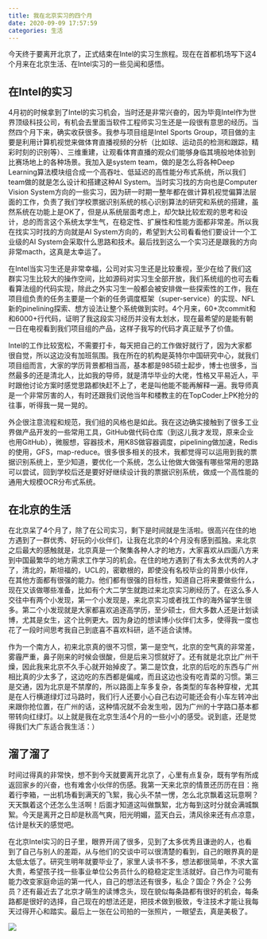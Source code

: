 ```yaml
---
title: 我在北京实习的四个月
date: 2020-09-09 17:57:59
categories: 生活
---
```


今天终于要离开北京了，正式结束在Intel的实习生旅程。现在在首都机场写下这4个月来在北京生活、在Intel实习的一些见闻和感悟。


## 在Intel的实习
4月初的时候拿到了Intel的实习机会，当时还是非常兴奋的，因为毕竟Intel作为世界顶级科技公司，有机会去里面当软件工程师实习生还是一段很有意思的经历。当然四个月下来，确实收获很多。我参与项目组是Intel Sports Group，项目做的主要是利用计算机视觉来做体育直播视频的分析（比如球、运动员的检测和跟踪，精彩时刻的识别等）、三维重建，让观看体育直播的观众们能够身临其境般地体验到比赛场地上的各种场景。我加入是system team，做的是怎么将各种Deep Learning算法模块组合成一个高吞吐、低延迟的高性能分布式系统，所以我们team做的就是怎么设计和搭建这种AI System。当时实习找的方向也是Computer Vision System方向的一些实习，因为研一时期一整年都在做计算机视觉偏算法层面的工作，负责了我们学校票据识别系统的核心识别算法的研究和系统的搭建，虽然系统在功能上是OK了，但是从系统层面考虑上，却欠缺比较宏观的思考和设计，总的而言这个系统太学生气，在稳定性、扩展性和性能方面都非常差。所以我在找实习时找的方向就是AI System方向的，希望到大公司看看他们要设计一个工业级的AI System会采取什么思路和技术。最后找到这么一个实习还是跟我的方向非常macth，这真是太幸运了。


在Intel当实习生还是非常幸福，公司对实习生还是比较重视，至少在给了我们这群实习生比较大的操作空间，比如源码对实习生全部开放，我们系统组的也可去看看算法组的代码实现，除此之外实习生一般都会被安排做一些探索性的工作，我在项目组负责的任务主要是一个新的任务调度框架（super-service）的实现、NFL新的pinelining探索、想方设法让整个系统做到实时。4个月来，60+次commit和和6000+行代码，证明了我这段实习经历并没有太划水，现在最希望的是能有朝一日在电视看到我们项目组的产品，这样子我写的代码才真正赋予了价值。

Intel的工作比较宽松，不需要打卡，每天把自己的工作做好就行了，因为大家都很自觉，所以这边没有加班氛围。我在所在的机构是英特尔中国研究中心，就我们项目组而言，大家的学历背景都相当高，基本都是985硕士起步，博士也很多，当然最多的还是清北人，比如我的导师，就是清华毕业的大佬，性格又平易近人，平时跟他讨论方案时感觉思路都快赶不上了，老是叫他能不能再解释一遍。我导师真是一个非常厉害的人，有时还跟我们说他当年和楼教主的在TopCoder上PK抢分的往事，听得我一晃一晃的。

外企很注意流程和规范，我们组的风格也是如此。我在这边确实接触到了很多工业界做产品开发的一些常用工具，GitHub做代码仓库（到这儿我才发现，原来企业也用GitHub），微服想，容器技术，用K8S做容器调度，pipelining做加速，Redis的使用，GFS，map-reduce。很多很多相关的技术，我都觉得可以运用到我的票据识别系统上，至少知道，要优化一个系统，怎么让他做大做强有哪些常用的思路可以尝试，回到学校后还是要好好继续设计我的票据识别系统，做成一个高性能的通用大规模OCR分布式系统。



## 在北京的生活
在北京呆了4个月了，除了在公司实习，剩下是时间就是生活啦。很高兴在住的地方遇到了一群优秀、好玩的小伙伴们，让我在北京的4个月没有感到孤独。来北京之后最大的感触就是，北京真是一个聚集各种人才的地方，大家喜欢从四面八方来到中国最繁华的地方需求工作学习的机会。在住的地方遇到了有太多太优秀的人才了，清北的，斯坦福的，UCL的，密歇根的，即使没有名校毕业的背景小伙伴，在其他方面都有很强的能力。他们都有很强的目标性，知道自己将来要做些什么，现在又该做哪些准备，比如有个大二学生就跑过来北京实习刷经历了。在这么多人交往中有两个小发现，第一个小发现是，来北京实习或者找工作的海外留学生很多。第二个小发现就是大家都喜欢追逐高学历，至少硕士，但大多数人还是计划读博，尤其是女生，这个比例更大。因为身边的想读博小伙伴们太多，使得我一度也花了一段时间思考我自己到底喜不喜欢科研，适不适合读博。

作为一个南方人，初来北京真的很不习惯，第一是空气，北京的空气真的非常差，雾霾严重，鼻子刚来的时候会很酸，但是后来习惯就好了。还有就是北京比广州干燥，因此我来北京不久手心就开始掉皮了。第二是饮食，北京的后吃的东西与广州相比真的少太多了，这边吃的东西都是偏咸，而且这边也没有吃青菜的习惯。第三是交通，因为北京是不禁摩的，所以路面上车多复杂，各类型的车各种穿梭，尤其是在人行横道绿灯过马路时，我们行人还要小心自己右边可能还会有小车左转冲出来跟你抢位置，在广州的话，这种情况就不会发生啦，因为广州的十字路口基本都带转向红绿灯。以上就是我在北京生活4个月的一些小小的感受。说到底，还是觉得我们大广东适合我生活：）

## 溜了溜了
时间过得真的非常快，想不到今天就要离开北京了，心里有点复杂，既有学有所成返回家乡的兴奋，也有难舍小伙伴的伤感。我第一天来北京的情景还历历在目：拖着行李箱，一出机场看到满天的飞絮，我心头不禁一愣，怎么北京飘着这玩意啊？天天飘着这个还怎么生活啊！后面才知道这叫做飘絮，北方每到这时分就会满城飘絮。今天是离开之日却是秋高气爽，阳光明媚，蓝天白云，清风徐来还有点凉意，估计是秋天的感觉吧。


在北京Intel实习的日子里，眼界开阔了很多，见到了太多优秀且谦逊的人，也看到了自己与别人的差距，从与他们的交谈中可以很清楚的看到，自己的眼界真的是太低太低了。研究生明年就要毕业了，家里人读书不多，想法都很简单，不求大富大贵，希望孩子找一些事业单位公务员什么的稳稳定定生活就好。自己作为可能有能力改变家庭命运的第一代人，自己的想法还有很多，私企？国企？外企？公务员？还有最近去了北京才萌生的读博念头，现在貌似每条路都有很好的机会，每条路都是很好的选择，自己现在的想法还是，把技术做到极致，专注技术才能让我每天过得开心和踏实。最后上一张在公司拍的一张照片，一眼望去，真是美极了。

![](1.jpg)